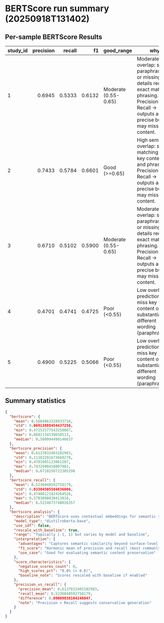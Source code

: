 # BERTScore run summary (20250918T131402)

## Per-sample BERTScore Results

| study_id | precision | recall | f1 | good_range | why |
|---|---:|---:|---:|---|---|
| 1 | 0.6945 | 0.5333 | 0.6132 | Moderate (0.55-0.65) | Moderate overlap: some paraphrasing or missing details reduce exact match on phrasing. Precision > Recall → outputs are precise but may miss content. |
| 2 | 0.7433 | 0.5784 | 0.6601 | Good (>=0.65) | High semantic overlap: strong matching of key content and phrasing. Precision > Recall → outputs are precise but may miss content. |
| 3 | 0.6710 | 0.5102 | 0.5900 | Moderate (0.55-0.65) | Moderate overlap: some paraphrasing or missing details reduce exact match on phrasing. Precision > Recall → outputs are precise but may miss content. |
| 4 | 0.4701 | 0.4741 | 0.4725 | Poor (<0.55) | Low overlap: predictions miss key content or use substantially different wording (paraphrasing). |
| 5 | 0.4900 | 0.5225 | 0.5066 | Poor (<0.55) | Low overlap: predictions miss key content or use substantially different wording (paraphrasing). |

## Summary statistics

```json
{
  "bertscore": {
    "mean": 0.5684863328933716,
    "std": 0.06913888454437256,
    "min": 0.47252577543258667,
    "max": 0.6601134538650513,
    "median": 0.589994490146637
  },
  "bertscore_precision": {
    "mean": 0.6137832403182983,
    "std": 0.11183291673660278,
    "min": 0.4701065123081207,
    "max": 0.7432998418807983,
    "median": 0.6710258722305298
  },
  "bertscore_recall": {
    "mean": 0.5236848592758179,
    "std": 0.03384505584836006,
    "min": 0.47408121824264526,
    "max": 0.5783898830413818,
    "median": 0.5224673748016357
  },
  "bertscore_analysis": {
    "description": "BERTScore uses contextual embeddings for semantic similarity",
    "model_type": "distilroberta-base",
    "use_idf": false,
    "rescale_with_baseline": true,
    "range": "Typically [-1, 1] but varies by model and baseline",
    "interpretation": {
      "advantages": "Captures semantic similarity beyond surface-level matches",
      "f1_score": "Harmonic mean of precision and recall (most commonly reported)",
      "use_case": "Good for evaluating semantic content preservation"
    },
    "score_characteristics": {
      "negative_scores_count": 0,
      "high_scores_pct": "0.0% (> 0.8)",
      "baseline_note": "Scores rescaled with baseline if enabled"
    },
    "precision_vs_recall": {
      "precision_mean": 0.6137832403182983,
      "recall_mean": 0.5236848592758179,
      "difference": 0.09009838104248047,
      "note": "Precision > Recall suggests conservative generation"
    }
  }
}
```
